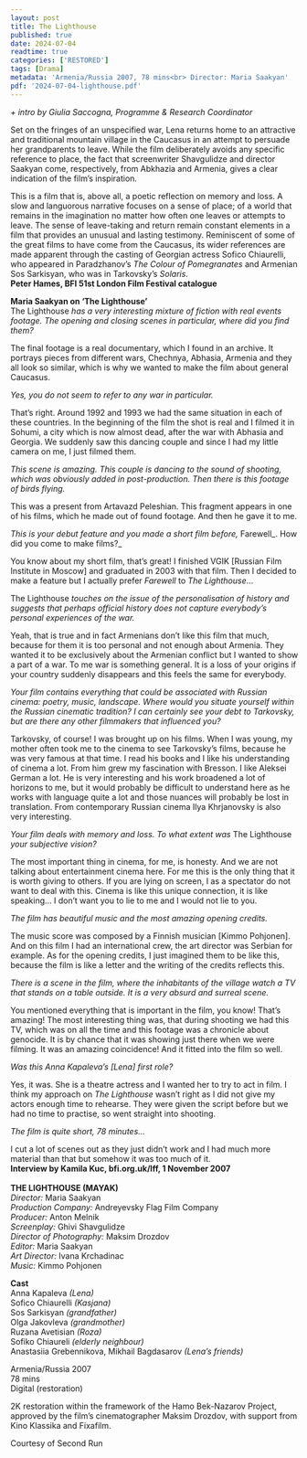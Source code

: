 ```yaml
---
layout: post
title: The Lighthouse
published: true
date: 2024-07-04
readtime: true
categories: ['RESTORED']
tags: [Drama]
metadata: 'Armenia/Russia 2007, 78 mins<br> Director: Maria Saakyan'
pdf: '2024-07-04-lighthouse.pdf'
---
```


_+ intro by Giulia Saccogna, Programme & Research Coordinator_

Set on the fringes of an unspecified war, Lena returns home to an attractive and traditional mountain village in the Caucasus in an attempt to persuade her grandparents to leave. While the film deliberately avoids any specific reference to place, the fact that screenwriter Shavgulidze and director Saakyan come, respectively, from Abkhazia and Armenia, gives a clear indication of the film’s inspiration.

This is a film that is, above all, a poetic reflection on memory and loss. A slow and languorous narrative focuses on a sense of place; of a world that remains in the imagination no matter how often one leaves or attempts to leave. The sense of leave-taking and return remain constant elements in a film that provides an unusual and lasting testimony. Reminiscent of some of the great films to have come from the Caucasus, its wider references are made apparent through the casting of Georgian actress Sofico Chiaurelli, who appeared in Paradzhanov’s _The Colour of Pomegranates_ and Armenian Sos Sarkisyan, who was in Tarkovsky’s _Solaris_.  
**Peter Hames, BFI 51st London Film Festival catalogue**  

**Maria Saakyan on ‘The Lighthouse’**  
The Lighthouse _has a very interesting mixture of fiction with real events footage. The opening and closing scenes in particular, where did you find them?_

The final footage is a real documentary, which I found in an archive. It portrays pieces from different wars, Chechnya, Abhasia, Armenia and they all look so similar, which is why we wanted to make the film about general Caucasus.

_Yes, you do not seem to refer to any war in particular._

That’s right. Around 1992 and 1993 we had the same situation in each of these countries. In the beginning of the film the shot is real and I filmed it in Sohumi, a city which is now almost dead, after the war with Abhasia and Georgia. We suddenly saw this dancing couple and since I had my little camera on me, I just filmed them.

_This scene is amazing. This couple is dancing to the sound of shooting, which was obviously added in post-production. Then there is this footage of birds flying._

This was a present from Artavazd Peleshian. This fragment appears in one of his films, which he made out of found footage. And then he gave it to me.

_This is your debut feature and you made a short film before,_ Farewell_. How did you come to make films?_

You know about my short film, that’s great! I finished VGIK [Russian Film Institute in Moscow] and graduated in 2003 with that film. Then I decided to make a feature but I actually prefer _Farewell_ to _The Lighthouse_…

The Lighthouse _touches on the issue of the personalisation of history and suggests that perhaps official history does not capture everybody’s personal experiences of the war._

Yeah, that is true and in fact Armenians don’t like this film that much, because for them it is too personal and not enough about Armenia. They wanted it to be exclusively about the Armenian conflict but I wanted to show a part of a war. To me war is something general. It is a loss of your origins if your country suddenly disappears and this feels the same for everybody.

_Your film contains everything that could be associated with Russian cinema: poetry, music, landscape. Where would you situate yourself within the Russian cinematic tradition? I can certainly see your debt to Tarkovsky, but are there any other filmmakers that influenced you?_

Tarkovsky, of course! I was brought up on his films. When I was young, my mother often took me to the cinema to see Tarkovsky’s films, because he was very famous at that time. I read his books and I like his understanding of cinema a lot. From him grew my fascination with Bresson. I like Aleksei German a lot. He is very interesting and his work broadened a lot of horizons to me, but it would probably be difficult to understand here as he works with language quite a lot and those nuances will probably be lost in translation. From contemporary Russian cinema Ilya Khrjanovsky is also very interesting.

_Your film deals with memory and loss. To what extent was_ The Lighthouse _your subjective vision?_

The most important thing in cinema, for me, is honesty. And we are not talking about entertainment cinema here. For me this is the only thing that it is worth giving to others. If you are lying on screen, I as a spectator do not want to deal with this. Cinema is like this unique connection, it is like speaking… I don’t want you to lie to me and I would not lie to you.

_The film has beautiful music and the most amazing opening credits._

The music score was composed by a Finnish musician [Kimmo Pohjonen]. And on this film I had an international crew, the art director was Serbian for example. As for the opening credits, I just imagined them to be like this, because the film is like a letter and the writing of the credits reflects this.

_There is a scene in the film, where the inhabitants of the village watch a TV that stands on a table outside. It is a very absurd and surreal scene._

You mentioned everything that is important in the film, you know! That’s amazing! The most interesting thing was, that during shooting we had this TV, which was on all the time and this footage was a chronicle about genocide. It is by chance that it was showing just there when we were filming. It was an amazing coincidence! And it fitted into the film so well.

_Was this Anna Kapaleva’s [Lena] first role?_

Yes, it was. She is a theatre actress and I wanted her to try to act in film. I think my approach on _The Lighthouse_ wasn’t right as I did not give my actors enough time to rehearse. They were given the script before but we had no time to practise, so went straight into shooting.

_The film is quite short, 78 minutes…_

I cut a lot of scenes out as they just didn’t work and I had much more material than that but somehow it was too much of it.  
**Interview by Kamila Kuc, bfi.org.uk/lff, 1 November 2007**  
<br>
**THE LIGHTHOUSE (MAYAK)**  
_Director:_ Maria Saakyan  
_Production Company:_ Andreyevsky Flag Film Company  
_Producer:_ Anton Melnik  
_Screenplay:_ Ghivi Shavgulidze  
_Director of Photography:_ Maksim Drozdov  
_Editor:_ Maria Saakyan  
_Art Director:_ Ivana Krchadinac  
_Music:_ Kimmo Pohjonen  

**Cast**  
Anna Kapaleva _(Lena)_  
Sofico Chiaurelli _(Kasjana)_  
Sos Sarkisyan _(grandfather)_  
Olga Jakovleva _(grandmother)_  
Ruzana Avetisian _(Roza)_  
Sofiko Chiaureli _(elderly neighbour)_  
Anastasiia Grebennikova, Mikhail Bagdasarov _(Lena’s friends)_  

Armenia/Russia 2007  
78 mins  
Digital (restoration)  

  

2K restoration within the framework of the Hamo Bek-Nazarov Project, approved by the film’s cinematographer Maksim Drozdov, with support from Kino Klassika and Fixafilm.  

Courtesy of Second Run  
<!--stackedit_data:
eyJoaXN0b3J5IjpbODE5NTczNzYwXX0=
-->